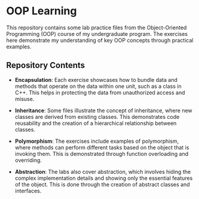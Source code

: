 # OOP Learning
This repository contains some lab practice files from the Object-Oriented Programming (OOP) course of my undergraduate program. The exercises here demonstrate my understanding of key OOP concepts through practical examples.

## Repository Contents
- **Encapsulation**: Each exercise showcases how to bundle data and methods that operate on the data within one unit, such as a class in C++. This helps in protecting the data from unauthorized access and misuse.

- **Inheritance**: Some files illustrate the concept of inheritance, where new classes are derived from existing classes. This demonstrates code reusability and the creation of a hierarchical relationship between classes.

- **Polymorphism**: The exercises include examples of polymorphism, where methods can perform different tasks based on the object that is invoking them. This is demonstrated through function overloading and overriding.

- **Abstraction**: The labs also cover abstraction, which involves hiding the complex implementation details and showing only the essential features of the object. This is done through the creation of abstract classes and interfaces.

